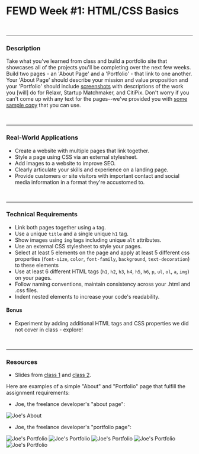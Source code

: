 # FEWD Week #1: HTML/CSS Basics


<br>

---


### Description


Take what you've learned from class and build a portfolio site that showcases all of the projects you'll be completing over the next few weeks. Build two pages - an 'About Page' and a 'Portfolio' - that link to one another. Your 'About Page' should describe your mission and value proposition and your 'Portfolio' should include [screenshots](starter_code/images) with descriptions of the work you [will] do for Relaxr, Startup Matchmaker, and CitiPix. Don't worry if you can't come up with any text for the pages--we've provided you with [some sample copy](starter_code/sample_copy.txt) that you can use.

<br>

---


### Real-World Applications


- Create a website with multiple pages that link together.
- Style a page using CSS via an external stylesheet.
- Add images to a website to improve SEO.
- Clearly articulate your skills and experience on a landing page.
- Provide customers or site visitors with important contact and social media information in a format they're accustomed to.



<br>

---


### Technical Requirements

- Link both pages together using `a` tag.
- Use a unique `title` and a single unique `h1` tag.
- Show images using `img` tags including unique `alt` attributes.
- Use an external CSS stylesheet to style your pages.
- Select at least 5 elements on the page and apply at least 5 different css properties (`font-size`, `color`, `font-family`, `background`, `text-decoration`) to these elements
- Use at least 6 different HTML tags (`h1`, `h2`, `h3`, `h4`, `h5`, `h6`, `p`, `ul`, `ol`, `a`, `img`) on your pages.
- Follow naming conventions, maintain consistency across your .html and .css files.
- Indent nested elements to increase your code's readability.

#### Bonus

- Experiment by adding additional HTML tags and CSS properties we did not cover in class - explore!


<br>

---

### Resources

- Slides from [class 1](../01_html_basics/slides.md) and [class 2](../02_css_basics/slides.md).

Here are examples of a simple "About" and "Portfolio" page that fulfill the assignment requirements:

- Joe, the freelance developer's "about page":

![Joe's About](solution/images/about_me_deliverable.png)

- Joe, the freelance developer's "portfolio page":

![Joe's Portfolio](solution/images/portfolio_deliverable.png)
![Joe's Portfolio](solution/images/matchmaker.png)
![Joe's Portfolio](solution/images/middle.png)
![Joe's Portfolio](solution/images/bottom.png)
![Joe's Portfolio](solution/images/footer.png)
<br>

